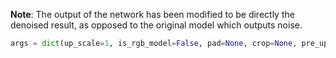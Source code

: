 **Note**: The output of the network has been modified to be directly the denoised result, as opposed to the original model which outputs noise.

```python
args = dict(up_scale=1, is_rgb_model=False, pad=None, crop=None, pre_upscale=False, upscale_uv=False)
```
